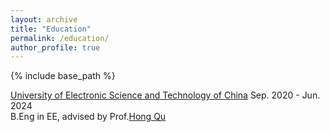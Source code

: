 ```yaml
---
layout: archive
title: "Education"
permalink: /education/
author_profile: true
---
```


{% include base_path %}

[University of Electronic Science and Technology of China](https://www.uestc.edu.cn/)   Sep. 2020 - Jun. 2024 <br/> 
B.Eng in EE,  advised by Prof.[Hong Qu](https://yjsjy.uestc.edu.cn/gmis/jcsjgl/dsfc/dsgrjj/11006?yxsh=08) 
